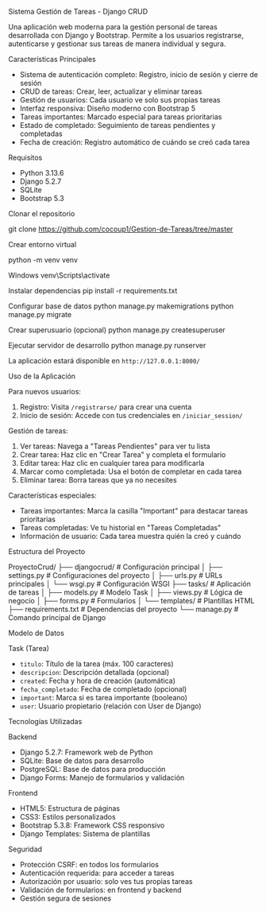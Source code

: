  Sistema Gestión de Tareas - Django CRUD

Una aplicación web moderna para la gestión personal de tareas desarrollada con Django y Bootstrap. Permite a los usuarios registrarse, autenticarse y gestionar sus tareas de manera individual y segura.

 Características Principales

- Sistema de autenticación completo: Registro, inicio de sesión y cierre de sesión
- CRUD de tareas: Crear, leer, actualizar y eliminar tareas
- Gestión de usuarios: Cada usuario ve solo sus propias tareas
- Interfaz responsiva: Diseño moderno con Bootstrap 5
- Tareas importantes: Marcado especial para tareas prioritarias
- Estado de completado: Seguimiento de tareas pendientes y completadas
- Fecha de creación: Registro automático de cuándo se creó cada tarea


Requisitos

- Python 3.13.6
- Django 5.2.7
- SQLite 
- Bootstrap 5.3


 Clonar el repositorio

git clone https://github.com/cocoup1/Gestion-de-Tareas/tree/master


Crear entorno virtual

python -m venv venv

Windows
venv\Scripts\activate


Instalar dependencias
pip install -r requirements.txt


Configurar base de datos
python manage.py makemigrations
python manage.py migrate

Crear superusuario (opcional)
python manage.py createsuperuser

Ejecutar servidor de desarrollo
python manage.py runserver

La aplicación estará disponible en `http://127.0.0.1:8000/`

 Uso de la Aplicación

Para nuevos usuarios:
1. Registro: Visita `/registrarse/` para crear una cuenta
2. Inicio de sesión: Accede con tus credenciales en `/iniciar_session/`

Gestión de tareas:
1. Ver tareas: Navega a "Tareas Pendientes" para ver tu lista
2. Crear tarea: Haz clic en "Crear Tarea" y completa el formulario
3. Editar tarea: Haz clic en cualquier tarea para modificarla
4. Marcar como completada: Usa el botón de completar en cada tarea
5. Eliminar tarea: Borra tareas que ya no necesites

 Características especiales:
- Tareas importantes: Marca la casilla "Important" para destacar tareas prioritarias
- Tareas completadas: Ve tu historial en "Tareas Completadas"
- Información de usuario: Cada tarea muestra quién la creó y cuándo

Estructura del Proyecto

ProyectoCrud/
├── djangocrud/          # Configuración principal
│   ├── settings.py      # Configuraciones del proyecto
│   ├── urls.py          # URLs principales
│   └── wsgi.py          # Configuración WSGI
├── tasks/               # Aplicación de tareas
│   ├── models.py        # Modelo Task
│   ├── views.py         # Lógica de negocio
│   ├── forms.py         # Formularios
│   └── templates/       # Plantillas HTML
├── requirements.txt     # Dependencias del proyecto
└── manage.py           # Comando principal de Django

Modelo de Datos

  Task (Tarea)
- `titulo`: Título de la tarea (máx. 100 caracteres)
- `descripcion`: Descripción detallada (opcional)
- `created`: Fecha y hora de creación (automática)
- `fecha_completado`: Fecha de completado (opcional)
- `important`: Marca si es tarea importante (booleano)
- `user`: Usuario propietario (relación con User de Django)

Tecnologías Utilizadas

  Backend
- Django 5.2.7: Framework web de Python
- SQLite: Base de datos para desarrollo
- PostgreSQL: Base de datos para producción
- Django Forms: Manejo de formularios y validación

 Frontend
- HTML5: Estructura de páginas
- CSS3: Estilos personalizados
- Bootstrap 5.3.8: Framework CSS responsivo
- Django Templates: Sistema de plantillas


 Seguridad
- Protección CSRF: en todos los formularios
- Autenticación requerida: para acceder a tareas
- Autorización por usuario:  solo ves tus propias tareas
- Validación de formularios: en frontend y backend
- Gestión segura de sesiones


